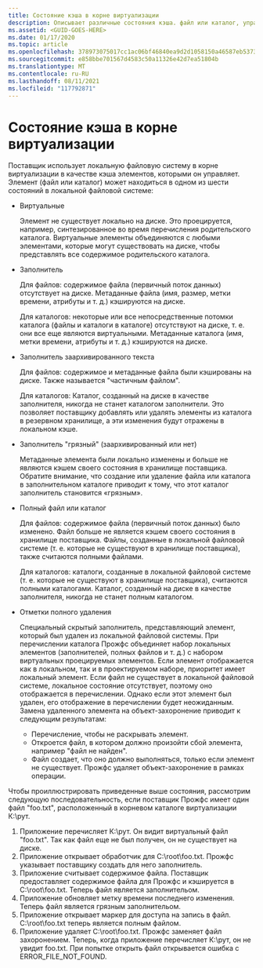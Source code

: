 ```yaml
---
title: Состояние кэша в корне виртуализации
description: Описывает различные состояния кэша. файл или каталог, управляемый поставщиком, может иметь.
ms.assetid: <GUID-GOES-HERE>
ms.date: 01/17/2020
ms.topic: article
ms.openlocfilehash: 378973075017cc1ac06bf46840ea9d2d1058150a46587eb537374d501396ce30
ms.sourcegitcommit: e858bbe701567d4583c50a11326e42d7ea51804b
ms.translationtype: MT
ms.contentlocale: ru-RU
ms.lasthandoff: 08/11/2021
ms.locfileid: "117792871"
---
```

# <a name="cache-state-in-the-virtualization-root"></a>Состояние кэша в корне виртуализации

Поставщик использует локальную файловую систему в корне виртуализации в качестве кэша элементов, которыми он управляет.  Элемент (файл или каталог) может находиться в одном из шести состояний в локальной файловой системе:

* Виртуальные

  Элемент не существует локально на диске.  Это проецируется, например, синтезированное во время перечисления родительского каталога.  Виртуальные элементы объединяются с любыми элементами, которые могут существовать на диске, чтобы представлять все содержимое родительского каталога.

* Заполнитель

  Для файлов: содержимое файла (первичный поток данных) отсутствует на диске.  Метаданные файла (имя, размер, метки времени, атрибуты и т. д.) кэшируются на диске.
  
  Для каталогов: некоторые или все непосредственные потомки каталога (файлы и каталоги в каталоге) отсутствуют на диске, т. е. они все еще являются виртуальными.  Метаданные каталога (имя, метки времени, атрибуты и т. д.) кэшируются на диске.

* Заполнитель заархивированного текста

  Для файлов: содержимое и метаданные файла были кэшированы на диске.  Также называется "частичным файлом".
  
  Для каталогов: Каталог, созданный на диске в качестве заполнителя, никогда не станет каталогом заполнители.  Это позволяет поставщику добавлять или удалять элементы из каталога в резервном хранилище, а эти изменения будут отражены в локальном кэше.

* Заполнитель "грязный" (заархивированный или нет)

  Метаданные элемента были локально изменены и больше не являются кэшем своего состояния в хранилище поставщика. Обратите внимание, что создание или удаление файла или каталога в заполнительном каталоге приводит к тому, что этот каталог заполнитель становится «грязным».

* Полный файл или каталог

  Для файлов: содержимое файла (первичный поток данных) было изменено.  Файл больше не является кэшем своего состояния в хранилище поставщика.  Файлы, созданные в локальной файловой системе (т. е. которые не существуют в хранилище поставщика), также считаются полными файлами.
  
  Для каталогов: каталоги, созданные в локальной файловой системе (т. е. которые не существуют в хранилище поставщика), считаются полными каталогами.  Каталог, созданный на диске в качестве заполнителя, никогда не станет полным каталогом.
  
* Отметки полного удаления

  Специальный скрытый заполнитель, представляющий элемент, который был удален из локальной файловой системы.  При перечислении каталога Прожфс объединяет набор локальных элементов (заполнителей, полных файлов и т. д.) с набором виртуальных проецируемых элементов.  Если элемент отображается как в локальном, так и в проектируемом наборе, приоритет имеет локальный элемент.  Если файл не существует в локальной файловой системе, локальное состояние отсутствует, поэтому оно отображается в перечислении.  Однако если этот элемент был удален, его отображение в перечислении будет неожиданным.  Замена удаленного элемента на объект-захоронение приводит к следующим результатам:

  * Перечисление, чтобы не раскрывать элемент.
  * Откроется файл, в котором должно произойти сбой элемента, например "файл не найден".
  * Файл создает, что оно должно выполняться, только если элемент не существует. Прожфс удаляет объект-захоронение в рамках операции.

Чтобы проиллюстрировать приведенные выше состояния, рассмотрим следующую последовательность, если поставщик Прожфс имеет один файл "foo.txt", расположенный в корневом каталоге виртуализации К:\рут.

1. Приложение перечисляет К:\рут.  Он видит виртуальный файл "foo.txt".  Так как файл еще не был получен, он не существует на диске.
1. Приложение открывает обработчик для C:\root\foo.txt.  Прожфс указывает поставщику создать для него заполнитель.
1. Приложение считывает содержимое файла.  Поставщик предоставляет содержимое файла для Прожфс и кэшируется в C:\root\foo.txt.  Теперь файл является заполнительом.
1. Приложение обновляет метку времени последнего изменения.  Теперь файл является грязным заполнительом.
1. Приложение открывает маркер для доступа на запись в файл.  C:\root\foo.txt теперь является полным файлом.
1. Приложение удаляет C:\root\foo.txt.  Прожфс заменяет файл захоронением.  Теперь, когда приложение перечисляет К:\рут, он не увидит foo.txt.  При попытке открыть файл открывается ошибка с ERROR_FILE_NOT_FOUND.
